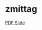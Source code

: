 zmittag
=======

[PDF Slide](https://drive.google.com/file/d/0B2TFvjKA6V69dC1KVUEzS3hPaUU/view?usp=sharing)
